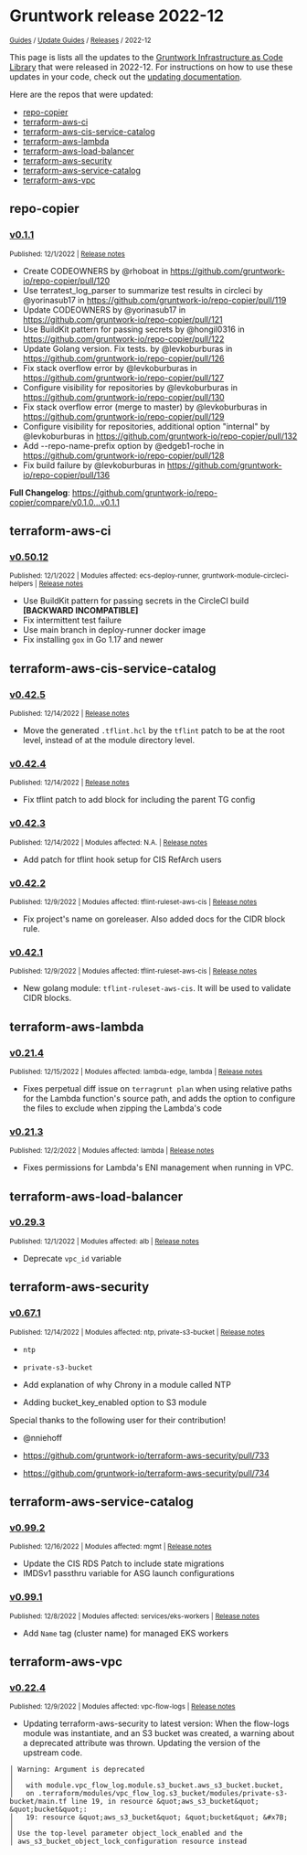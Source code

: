 
# Gruntwork release 2022-12

<p style={{marginTop: "-25px"}}><small><a href="/guides">Guides</a> / <a href="/guides/stay-up-to-date">Update Guides</a> / <a href="/guides/stay-up-to-date/releases">Releases</a> / 2022-12</small></p>

This page is lists all the updates to the [Gruntwork Infrastructure as Code
Library](https://gruntwork.io/infrastructure-as-code-library/) that were released in 2022-12. For instructions
on how to use these updates in your code, check out the [updating
documentation](/library/stay-up-to-date/updating).

Here are the repos that were updated:

- [repo-copier](#repo-copier)
- [terraform-aws-ci](#terraform-aws-ci)
- [terraform-aws-cis-service-catalog](#terraform-aws-cis-service-catalog)
- [terraform-aws-lambda](#terraform-aws-lambda)
- [terraform-aws-load-balancer](#terraform-aws-load-balancer)
- [terraform-aws-security](#terraform-aws-security)
- [terraform-aws-service-catalog](#terraform-aws-service-catalog)
- [terraform-aws-vpc](#terraform-aws-vpc)


## repo-copier


### [v0.1.1](https://github.com/gruntwork-io/repo-copier/releases/tag/v0.1.1)

<p style={{marginTop: "-20px", marginBottom: "10px"}}>
  <small>Published: 12/1/2022 | <a href="https://github.com/gruntwork-io/repo-copier/releases/tag/v0.1.1">Release notes</a></small>
</p>

<div style={{"overflow":"hidden","textOverflow":"ellipsis","display":"-webkit-box","WebkitLineClamp":10,"lineClamp":10,"WebkitBoxOrient":"vertical"}}>


* Create CODEOWNERS by @rhoboat in https://github.com/gruntwork-io/repo-copier/pull/120
* Use terratest_log_parser to summarize test results in circleci by @yorinasub17 in https://github.com/gruntwork-io/repo-copier/pull/119
* Update CODEOWNERS by @yorinasub17 in https://github.com/gruntwork-io/repo-copier/pull/121
* Use BuildKit pattern for passing secrets by @hongil0316 in https://github.com/gruntwork-io/repo-copier/pull/122
* Update Golang version. Fix tests. by @levkoburburas in https://github.com/gruntwork-io/repo-copier/pull/126
* Fix stack overflow error by @levkoburburas in https://github.com/gruntwork-io/repo-copier/pull/127
* Configure visibility for repositories by @levkoburburas in https://github.com/gruntwork-io/repo-copier/pull/130
* Fix stack overflow error (merge to master) by @levkoburburas in https://github.com/gruntwork-io/repo-copier/pull/129
* Configure visibility for repositories, additional option &quot;internal&quot; by @levkoburburas in https://github.com/gruntwork-io/repo-copier/pull/132
* Add --repo-name-prefix option by @edgeb1-roche in https://github.com/gruntwork-io/repo-copier/pull/128
* Fix build failure by @levkoburburas in https://github.com/gruntwork-io/repo-copier/pull/136

**Full Changelog**: https://github.com/gruntwork-io/repo-copier/compare/v0.1.0...v0.1.1

</div>



## terraform-aws-ci


### [v0.50.12](https://github.com/gruntwork-io/terraform-aws-ci/releases/tag/v0.50.12)

<p style={{marginTop: "-20px", marginBottom: "10px"}}>
  <small>Published: 12/1/2022 | Modules affected: ecs-deploy-runner, gruntwork-module-circleci-helpers | <a href="https://github.com/gruntwork-io/terraform-aws-ci/releases/tag/v0.50.12">Release notes</a></small>
</p>

<div style={{"overflow":"hidden","textOverflow":"ellipsis","display":"-webkit-box","WebkitLineClamp":10,"lineClamp":10,"WebkitBoxOrient":"vertical"}}>



- Use BuildKit pattern for passing secrets in the CircleCI build **[BACKWARD INCOMPATIBLE]**
- Fix intermittent test failure
- Use main branch in deploy-runner docker image
- Fix installing `gox` in Go 1.17 and newer





</div>



## terraform-aws-cis-service-catalog


### [v0.42.5](https://github.com/gruntwork-io/terraform-aws-cis-service-catalog/releases/tag/v0.42.5)

<p style={{marginTop: "-20px", marginBottom: "10px"}}>
  <small>Published: 12/14/2022 | <a href="https://github.com/gruntwork-io/terraform-aws-cis-service-catalog/releases/tag/v0.42.5">Release notes</a></small>
</p>

<div style={{"overflow":"hidden","textOverflow":"ellipsis","display":"-webkit-box","WebkitLineClamp":10,"lineClamp":10,"WebkitBoxOrient":"vertical"}}>



- Move the generated `.tflint.hcl` by the `tflint` patch to be at the root level, instead of at the module directory level.



</div>


### [v0.42.4](https://github.com/gruntwork-io/terraform-aws-cis-service-catalog/releases/tag/v0.42.4)

<p style={{marginTop: "-20px", marginBottom: "10px"}}>
  <small>Published: 12/14/2022 | <a href="https://github.com/gruntwork-io/terraform-aws-cis-service-catalog/releases/tag/v0.42.4">Release notes</a></small>
</p>

<div style={{"overflow":"hidden","textOverflow":"ellipsis","display":"-webkit-box","WebkitLineClamp":10,"lineClamp":10,"WebkitBoxOrient":"vertical"}}>



- Fix tflint patch to add block for including the parent TG config


</div>


### [v0.42.3](https://github.com/gruntwork-io/terraform-aws-cis-service-catalog/releases/tag/v0.42.3)

<p style={{marginTop: "-20px", marginBottom: "10px"}}>
  <small>Published: 12/14/2022 | Modules affected: N.A. | <a href="https://github.com/gruntwork-io/terraform-aws-cis-service-catalog/releases/tag/v0.42.3">Release notes</a></small>
</p>

<div style={{"overflow":"hidden","textOverflow":"ellipsis","display":"-webkit-box","WebkitLineClamp":10,"lineClamp":10,"WebkitBoxOrient":"vertical"}}>


- Add patch for tflint hook setup for CIS RefArch users






</div>


### [v0.42.2](https://github.com/gruntwork-io/terraform-aws-cis-service-catalog/releases/tag/v0.42.2)

<p style={{marginTop: "-20px", marginBottom: "10px"}}>
  <small>Published: 12/9/2022 | Modules affected: tflint-ruleset-aws-cis | <a href="https://github.com/gruntwork-io/terraform-aws-cis-service-catalog/releases/tag/v0.42.2">Release notes</a></small>
</p>

<div style={{"overflow":"hidden","textOverflow":"ellipsis","display":"-webkit-box","WebkitLineClamp":10,"lineClamp":10,"WebkitBoxOrient":"vertical"}}>



- Fix project&apos;s name on goreleaser. Also added docs for the CIDR block rule.



</div>


### [v0.42.1](https://github.com/gruntwork-io/terraform-aws-cis-service-catalog/releases/tag/v0.42.1)

<p style={{marginTop: "-20px", marginBottom: "10px"}}>
  <small>Published: 12/9/2022 | Modules affected: tflint-ruleset-aws-cis | <a href="https://github.com/gruntwork-io/terraform-aws-cis-service-catalog/releases/tag/v0.42.1">Release notes</a></small>
</p>

<div style={{"overflow":"hidden","textOverflow":"ellipsis","display":"-webkit-box","WebkitLineClamp":10,"lineClamp":10,"WebkitBoxOrient":"vertical"}}>



- New golang module: `tflint-ruleset-aws-cis`. It will be used to validate CIDR blocks.



</div>



## terraform-aws-lambda


### [v0.21.4](https://github.com/gruntwork-io/terraform-aws-lambda/releases/tag/v0.21.4)

<p style={{marginTop: "-20px", marginBottom: "10px"}}>
  <small>Published: 12/15/2022 | Modules affected: lambda-edge, lambda | <a href="https://github.com/gruntwork-io/terraform-aws-lambda/releases/tag/v0.21.4">Release notes</a></small>
</p>

<div style={{"overflow":"hidden","textOverflow":"ellipsis","display":"-webkit-box","WebkitLineClamp":10,"lineClamp":10,"WebkitBoxOrient":"vertical"}}>



- Fixes perpetual diff issue on `terragrunt plan` when using relative paths for the Lambda function&apos;s source path, and adds the option to configure the files to exclude when zipping the Lambda&apos;s code



</div>


### [v0.21.3](https://github.com/gruntwork-io/terraform-aws-lambda/releases/tag/v0.21.3)

<p style={{marginTop: "-20px", marginBottom: "10px"}}>
  <small>Published: 12/2/2022 | Modules affected: lambda | <a href="https://github.com/gruntwork-io/terraform-aws-lambda/releases/tag/v0.21.3">Release notes</a></small>
</p>

<div style={{"overflow":"hidden","textOverflow":"ellipsis","display":"-webkit-box","WebkitLineClamp":10,"lineClamp":10,"WebkitBoxOrient":"vertical"}}>



- Fixes permissions for Lambda&apos;s ENI management when running in VPC.



</div>



## terraform-aws-load-balancer


### [v0.29.3](https://github.com/gruntwork-io/terraform-aws-load-balancer/releases/tag/v0.29.3)

<p style={{marginTop: "-20px", marginBottom: "10px"}}>
  <small>Published: 12/1/2022 | Modules affected: alb | <a href="https://github.com/gruntwork-io/terraform-aws-load-balancer/releases/tag/v0.29.3">Release notes</a></small>
</p>

<div style={{"overflow":"hidden","textOverflow":"ellipsis","display":"-webkit-box","WebkitLineClamp":10,"lineClamp":10,"WebkitBoxOrient":"vertical"}}>



- Deprecate `vpc_id` variable



</div>



## terraform-aws-security


### [v0.67.1](https://github.com/gruntwork-io/terraform-aws-security/releases/tag/v0.67.1)

<p style={{marginTop: "-20px", marginBottom: "10px"}}>
  <small>Published: 12/14/2022 | Modules affected: ntp, private-s3-bucket | <a href="https://github.com/gruntwork-io/terraform-aws-security/releases/tag/v0.67.1">Release notes</a></small>
</p>

<div style={{"overflow":"hidden","textOverflow":"ellipsis","display":"-webkit-box","WebkitLineClamp":10,"lineClamp":10,"WebkitBoxOrient":"vertical"}}>


- `ntp`
- `private-s3-bucket`


- Add explanation of why Chrony in a module called NTP
- Adding bucket_key_enabled option to S3 module


Special thanks to the following user for their contribution!

- @nniehoff



- https://github.com/gruntwork-io/terraform-aws-security/pull/733
- https://github.com/gruntwork-io/terraform-aws-security/pull/734



</div>



## terraform-aws-service-catalog


### [v0.99.2](https://github.com/gruntwork-io/terraform-aws-service-catalog/releases/tag/v0.99.2)

<p style={{marginTop: "-20px", marginBottom: "10px"}}>
  <small>Published: 12/16/2022 | Modules affected: mgmt | <a href="https://github.com/gruntwork-io/terraform-aws-service-catalog/releases/tag/v0.99.2">Release notes</a></small>
</p>

<div style={{"overflow":"hidden","textOverflow":"ellipsis","display":"-webkit-box","WebkitLineClamp":10,"lineClamp":10,"WebkitBoxOrient":"vertical"}}>


- Update the CIS RDS Patch to include state migrations
- IMDSv1 passthru variable for ASG launch configurations



</div>


### [v0.99.1](https://github.com/gruntwork-io/terraform-aws-service-catalog/releases/tag/v0.99.1)

<p style={{marginTop: "-20px", marginBottom: "10px"}}>
  <small>Published: 12/8/2022 | Modules affected: services/eks-workers | <a href="https://github.com/gruntwork-io/terraform-aws-service-catalog/releases/tag/v0.99.1">Release notes</a></small>
</p>

<div style={{"overflow":"hidden","textOverflow":"ellipsis","display":"-webkit-box","WebkitLineClamp":10,"lineClamp":10,"WebkitBoxOrient":"vertical"}}>



- Add `Name` tag (cluster name) for managed EKS workers



</div>



## terraform-aws-vpc


### [v0.22.4](https://github.com/gruntwork-io/terraform-aws-vpc/releases/tag/v0.22.4)

<p style={{marginTop: "-20px", marginBottom: "10px"}}>
  <small>Published: 12/9/2022 | Modules affected: vpc-flow-logs | <a href="https://github.com/gruntwork-io/terraform-aws-vpc/releases/tag/v0.22.4">Release notes</a></small>
</p>

<div style={{"overflow":"hidden","textOverflow":"ellipsis","display":"-webkit-box","WebkitLineClamp":10,"lineClamp":10,"WebkitBoxOrient":"vertical"}}>



- Updating terraform-aws-security to latest version: When the flow-logs module was instantiate, and an S3 bucket was created, a warning about a deprecated attribute was thrown. Updating the version of the upstream code.
```
│ Warning: Argument is deprecated
│
│   with module.vpc_flow_log.module.s3_bucket.aws_s3_bucket.bucket,
│   on .terraform/modules/vpc_flow_log.s3_bucket/modules/private-s3-bucket/main.tf line 19, in resource &quot;aws_s3_bucket&quot; &quot;bucket&quot;:
│   19: resource &quot;aws_s3_bucket&quot; &quot;bucket&quot; &#x7B;
│
│ Use the top-level parameter object_lock_enabled and the
│ aws_s3_bucket_object_lock_configuration resource instead
```



</div>




<!-- ##DOCS-SOURCER-START
{
  "sourcePlugin": "releases",
  "hash": "7db14652049938493eac0773e4096524"
}
##DOCS-SOURCER-END -->
